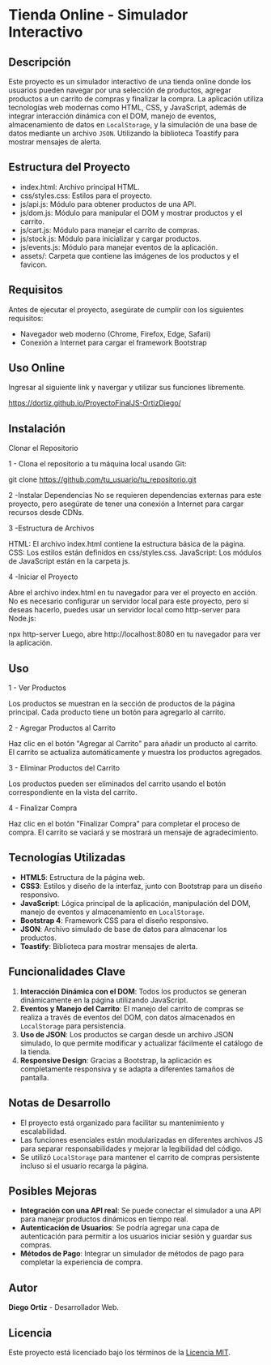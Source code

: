 # Tienda Online - Simulador Interactivo

## Descripción

Este proyecto es un simulador interactivo de una tienda online donde los usuarios pueden navegar por una selección de productos, agregar productos a un carrito de compras y finalizar la compra. La aplicación utiliza tecnologías web modernas como HTML, CSS, y JavaScript, además de integrar interacción dinámica con el DOM, manejo de eventos, almacenamiento de datos en `LocalStorage`, y la simulación de una base de datos mediante un archivo `JSON`. Utilizando la biblioteca Toastify para mostrar mensajes de alerta.

## Estructura del Proyecto

- index.html: Archivo principal HTML.
- css/styles.css: Estilos para el proyecto.
- js/api.js: Módulo para obtener productos de una API.
- js/dom.js: Módulo para manipular el DOM y mostrar productos y el carrito.
- js/cart.js: Módulo para manejar el carrito de compras.
- js/stock.js: Módulo para inicializar y cargar productos.
- js/events.js: Módulo para manejar eventos de la aplicación.
- assets/: Carpeta que contiene las imágenes de los productos y el favicon.


## Requisitos

Antes de ejecutar el proyecto, asegúrate de cumplir con los siguientes requisitos:

- Navegador web moderno (Chrome, Firefox, Edge, Safari)
- Conexión a Internet para cargar el framework Bootstrap

## Uso Online

Ingresar al siguiente link y navergar y utilizar sus funciones libremente. 

https://dortiz.github.io/ProyectoFinalJS-OrtizDiego/

## Instalación

Clonar el Repositorio

1 - Clona el repositorio a tu máquina local usando Git:

git clone https://github.com/tu_usuario/tu_repositorio.git

2 -Instalar Dependencias
No se requieren dependencias externas para este proyecto, pero asegúrate de tener una conexión a Internet para cargar recursos desde CDNs.

3 -Estructura de Archivos

HTML: El archivo index.html contiene la estructura básica de la página.
CSS: Los estilos están definidos en css/styles.css.
JavaScript: Los módulos de JavaScript están en la carpeta js.

4 -Iniciar el Proyecto

Abre el archivo index.html en tu navegador para ver el proyecto en acción. No es necesario configurar un servidor local para este proyecto, pero si deseas hacerlo, puedes usar un servidor local como http-server para Node.js:


npx http-server
Luego, abre http://localhost:8080 en tu navegador para ver la aplicación.

## Uso

1 - Ver Productos

Los productos se muestran en la sección de productos de la página principal. Cada producto tiene un botón para agregarlo al carrito.

2 - Agregar Productos al Carrito

Haz clic en el botón "Agregar al Carrito" para añadir un producto al carrito. El carrito se actualiza automáticamente y muestra los productos agregados.

3 - Eliminar Productos del Carrito

Los productos pueden ser eliminados del carrito usando el botón correspondiente en la vista del carrito.

4 - Finalizar Compra

Haz clic en el botón "Finalizar Compra" para completar el proceso de compra. El carrito se vaciará y se mostrará un mensaje de agradecimiento.


## Tecnologías Utilizadas

- **HTML5**: Estructura de la página web.
- **CSS3**: Estilos y diseño de la interfaz, junto con Bootstrap para un diseño responsivo.
- **JavaScript**: Lógica principal de la aplicación, manipulación del DOM, manejo de eventos y almacenamiento en `LocalStorage`.
- **Bootstrap 4**: Framework CSS para el diseño responsivo.
- **JSON**: Archivo simulado de base de datos para almacenar los productos.
- **Toastify**: Biblioteca para mostrar mensajes de alerta.

## Funcionalidades Clave

1. **Interacción Dinámica con el DOM**: Todos los productos se generan dinámicamente en la página utilizando JavaScript.
2. **Eventos y Manejo del Carrito**: El manejo del carrito de compras se realiza a través de eventos del DOM, con datos almacenados en `LocalStorage` para persistencia.
3. **Uso de JSON**: Los productos se cargan desde un archivo JSON simulado, lo que permite modificar y actualizar fácilmente el catálogo de la tienda.
4. **Responsive Design**: Gracias a Bootstrap, la aplicación es completamente responsiva y se adapta a diferentes tamaños de pantalla.

## Notas de Desarrollo

- El proyecto está organizado para facilitar su mantenimiento y escalabilidad.
- Las funciones esenciales están modularizadas en diferentes archivos JS para separar responsabilidades y mejorar la legibilidad del código.
- Se utilizó `LocalStorage` para mantener el carrito de compras persistente incluso si el usuario recarga la página.

## Posibles Mejoras

- **Integración con una API real**: Se puede conectar el simulador a una API para manejar productos dinámicos en tiempo real.
- **Autenticación de Usuarios**: Se podría agregar una capa de autenticación para permitir a los usuarios iniciar sesión y guardar sus compras.
- **Métodos de Pago**: Integrar un simulador de métodos de pago para completar la experiencia de compra.

## Autor

**Diego Ortiz** - Desarrollador Web.

## Licencia

Este proyecto está licenciado bajo los términos de la [Licencia MIT](https://opensource.org/licenses/MIT).